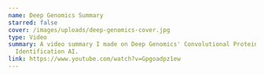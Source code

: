 ```yaml
---
name: Deep Genomics Summary
starred: false
cover: /images/uploads/deep-genomics-cover.jpg
type: Video
summary: A video summary I made on Deep Genomics' Convolutional Protein
  Identification AI.
link: https://www.youtube.com/watch?v=Gpgoadpz1ew
---
```


